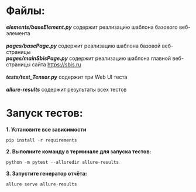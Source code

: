 # Файлы:
***elements/baseElement.py*** содержит реализацию шаблона базового веб-элемента\
\
***pages/basePage.py*** содержит реализацию шаблона базовой веб-страницы\
***pages/mainSbisPage.py*** содержит реализацию шаблона главной веб-страницы сайта https://sbis.ru<br/>
\
***tests/test_Tensor.py*** содержит три Web UI теста\
\
***allure-results*** содержит результаты всех тестов

# Запуск тестов:
**1. Установите все зависимости**
```python
pip install -r requirements
```
**2. Выполните команду в терминале для запуска тестов:**
```python
python -m pytest --alluredir allure-results
```
**3. Запустите генератор отчёта:**
```python
allure serve allure-results
```
